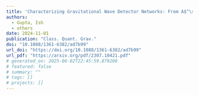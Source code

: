 ```yaml
---
title: 'Characterizing Gravitational Wave Detector Networks: From A$^\sharp$ to Cosmic Explorer'
authors:
  - Gupta, Ish
  - others
date: 2024-11-01
publication: "Class. Quant. Grav."
doi: "10.1088/1361-6382/ad7b99"
url_doi: "https://doi.org/10.1088/1361-6382/ad7b99"
url_pdf: "https://arxiv.org/pdf/2307.10421.pdf"
# generated_on: 2025-06-02T22:45:59.879208
# featured: false
# summary: ""
# tags: []
# projects: []
---
```

